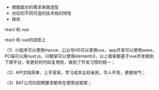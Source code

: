 * 根据面对的需求来做选型
* 对应的不同可选的技术栈的特性
* 择优



react 和 vue

react 和 vue的选型上

（1）小程序可以使用mpvue , 公众号H5可以使用vux，app开发可以使用weex，PC端可以用nuxt.js，UI框架可以使用elementUI，以上框架都基于vue开发做到了跨平台，有更好的代码复用性，做到了开发习惯的统一；

（2）API文档简单，上手容易，学习成本比较亲民，华人开发，更接地气；

（3）BAT公司的招聘要求都有在使用该框架；


